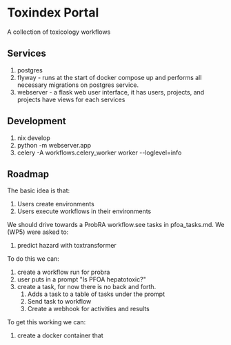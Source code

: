 # Toxindex Portal
A collection of toxicology workflows

## Services
1. postgres
2. flyway - runs at the start of docker compose up and performs all necessary migrations on postgres service.
3. webserver - a flask web user interface, it has users, projects, and projects have views for each services

## Development
1. nix develop
2. python -m webserver.app
3. celery -A workflows.celery_worker worker --loglevel=info


## Roadmap
The basic idea is that: 

1. Users create environments
2. Users execute workflows in their environments

We should drive towards a ProbRA workflow.see tasks in pfoa_tasks.md. We (WP5) were asked to:

1. predict hazard with toxtransformer

To do this we can:

1. create a workflow run for probra
2. user puts in a prompt "Is PFOA hepatotoxic?"
3. create a task, for now there is no back and forth. 
    1. Adds a task to a table of tasks under the prompt
    2. Send task to workflow
    3. Create a webhook for activities and results

To get this working we can:

1. create a docker container that 